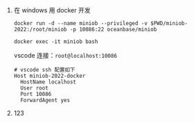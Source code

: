 1. 在 windows 用 docker 开发

   ```
   docker run -d --name miniob --privileged -v $PWD/miniob-2022:/root/miniob -p 10086:22 oceanbase/miniob
   
   docker exec -it miniob bash
   ```

   vscode 连接：`root@localhost:10086`

   ```
   # vscode ssh 配置如下
   Host miniob-2022-docker
     HostName localhost
     User root
     Port 10086
     ForwardAgent yes
   ```

   

2. 123
